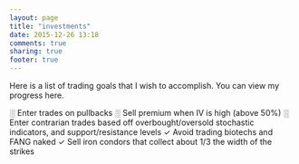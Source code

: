 ```yaml
---
layout: page
title: "investments"
date: 2015-12-26 13:18
comments: true
sharing: true
footer: true
---
```


Here is a list of trading goals that I wish to accomplish. You can view my progress here.

░ Enter trades on pullbacks
░ Sell premium when IV is high (above 50%)
░ Enter contrarian trades based off overbought/oversold stochastic indicators, and support/resistance levels
✓ Avoid trading biotechs and FANG naked
✓ Sell iron condors that collect about 1/3 the width of the strikes